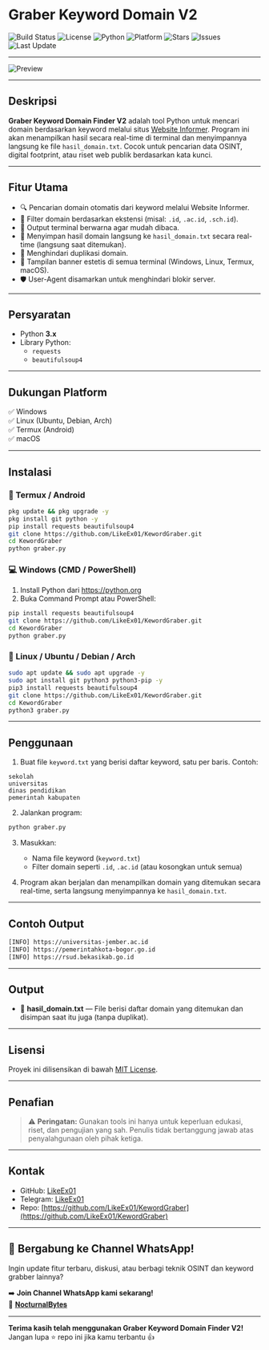 # Graber Keyword Domain V2

![Build Status](https://img.shields.io/badge/build-passing-brightgreen)
![License](https://img.shields.io/badge/license-MIT-blue)
![Python](https://img.shields.io/badge/python-3.x-blue.svg)
![Platform](https://img.shields.io/badge/platform-Windows%20%7C%20Linux%20%7C%20macOS%20%7C%20Termux-lightgrey)
![Stars](https://img.shields.io/github/stars/LikeEx01/KewordGraber?style=social)
![Issues](https://img.shields.io/github/issues/LikeEx01/KewordGraber)
![Last Update](https://img.shields.io/github/last-commit/LikeEx01/KewordGraber)

---

![Preview](https://b.top4top.io/p_34800kvez4.jpg)

---

## Deskripsi

**Graber Keyword Domain Finder V2** adalah tool Python untuk mencari domain berdasarkan keyword melalui situs [Website Informer](https://website.informer.com/). Program ini akan menampilkan hasil secara real-time di terminal dan menyimpannya langsung ke file `hasil_domain.txt`. Cocok untuk pencarian data OSINT, digital footprint, atau riset web publik berdasarkan kata kunci.

---

## Fitur Utama

- 🔍 Pencarian domain otomatis dari keyword melalui Website Informer.
- 🎯 Filter domain berdasarkan ekstensi (misal: `.id`, `.ac.id`, `.sch.id`).
- 🌈 Output terminal berwarna agar mudah dibaca.
- 💾 Menyimpan hasil domain langsung ke `hasil_domain.txt` secara real-time (langsung saat ditemukan).
- 🧠 Menghindari duplikasi domain.
- 🎨 Tampilan banner estetis di semua terminal (Windows, Linux, Termux, macOS).
- 🛡️ User-Agent disamarkan untuk menghindari blokir server.

---

## Persyaratan

- Python **3.x**
- Library Python:
  - `requests`
  - `beautifulsoup4`

---

## Dukungan Platform

✅ Windows  
✅ Linux (Ubuntu, Debian, Arch)  
✅ Termux (Android)  
✅ macOS  

---

## Instalasi

### 📱 Termux / Android

```bash
pkg update && pkg upgrade -y
pkg install git python -y
pip install requests beautifulsoup4
git clone https://github.com/LikeEx01/KewordGraber.git
cd KewordGraber
python graber.py
```

### 💻 Windows (CMD / PowerShell)

1. Install Python dari https://python.org
2. Buka Command Prompt atau PowerShell:

```bash
pip install requests beautifulsoup4
git clone https://github.com/LikeEx01/KewordGraber.git
cd KewordGraber
python graber.py
```

### 🐧 Linux / Ubuntu / Debian / Arch

```bash
sudo apt update && sudo apt upgrade -y
sudo apt install git python3 python3-pip -y
pip3 install requests beautifulsoup4
git clone https://github.com/LikeEx01/KewordGraber.git
cd KewordGraber
python3 graber.py
```

---

## Penggunaan

1. Buat file `keyword.txt` yang berisi daftar keyword, satu per baris. Contoh:

```
sekolah
universitas
dinas pendidikan
pemerintah kabupaten
```

2. Jalankan program:

```bash
python graber.py
```

3. Masukkan:
   - Nama file keyword (`keyword.txt`)
   - Filter domain seperti `.id`, `.ac.id` (atau kosongkan untuk semua)

4. Program akan berjalan dan menampilkan domain yang ditemukan secara real-time, serta langsung menyimpannya ke `hasil_domain.txt`.

---

## Contoh Output

```bash
[INFO] https://universitas-jember.ac.id
[INFO] https://pemerintahkota-bogor.go.id
[INFO] https://rsud.bekasikab.go.id
```

---

## Output

- 📄 **hasil_domain.txt** — File berisi daftar domain yang ditemukan dan disimpan saat itu juga (tanpa duplikat).

---

## Lisensi

Proyek ini dilisensikan di bawah [MIT License](https://opensource.org/licenses/MIT).

---

## Penafian

> ⚠️ **Peringatan:** Gunakan tools ini hanya untuk keperluan edukasi, riset, dan pengujian yang sah. Penulis tidak bertanggung jawab atas penyalahgunaan oleh pihak ketiga.

---

## Kontak

- GitHub: [LikeEx01](https://github.com/LikeEx01)
- Telegram: [LikeEx01](https://t.me/usernamee13371)
- Repo: [https://github.com/LikeEx01/KewordGraber](https://github.com/LikeEx01/KewordGraber)

---

## 📢 Bergabung ke Channel WhatsApp!

Ingin update fitur terbaru, diskusi, atau berbagi teknik OSINT dan keyword grabber lainnya?

➡️ **Join Channel WhatsApp kami sekarang!**  
📲 [𝐍𝐨𝐜𝐭𝐮𝐫𝐧𝐚𝐥𝐁𝐲𝐭𝐞𝐬](https://whatsapp.com/channel/0029VaudLHc7YSd9S9c9800c)

---

**Terima kasih telah menggunakan Graber Keyword Domain Finder V2!**  
Jangan lupa ⭐ repo ini jika kamu terbantu 👍
